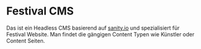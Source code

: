 # Festival CMS

Das ist ein Headless CMS basierend auf [sanity.io](https://sanity.io) und spezialisiert für Festival Website.
Man findet die gängigen Content Typen wie Künstler oder Content Seiten.
